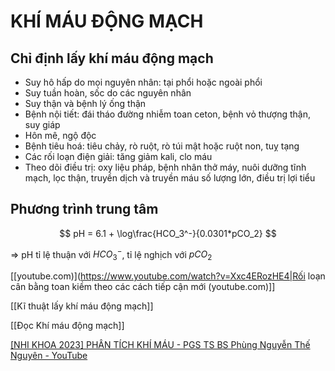 # KHÍ MÁU ĐỘNG MẠCH
## Chỉ định lấy khí máu động mạch
- Suy hô hấp do mọi nguyên nhân: tại phổi hoặc ngoài phổi
- Suy tuần hoàn, sốc do các nguyên nhân
- Suy thận và bệnh lý ống thận
- Bệnh nội tiết: đái tháo đường nhiễm toan ceton, bệnh vỏ thượng thận, suy giáp
- Hôn mê, ngộ độc
- Bệnh tiêu hoá: tiêu chảy, rò ruột, rò túi mật hoặc ruột non, tuỵ tạng
- Các rối loạn điện giải: tăng giảm kali, clo máu
- Theo dõi điều trị: oxy liệu pháp, bệnh nhân thở máy, nuôi dưỡng tĩnh mạch, lọc thận, truyền dịch và truyền máu số lượng lớn, điều trị lợi tiểu

## Phương trình trung tâm
$$
pH = 6.1 + \log\frac{HCO_3^-}{0.0301*pCO_2}
$$

=> pH tỉ lệ thuận với $HCO_3^-$, tỉ lệ nghịch với $pCO_2$

[[youtube.com)](https://www.youtube.com/watch?v=Xxc4ERozHE4|Rối loạn cân bằng toan kiềm theo các cách tiếp cận mới (youtube.com)]]


[[Kĩ thuật lấy khí máu động mạch]]

[[Đọc Khí máu động mạch]]


[[NHI KHOA 2023] PHÂN TÍCH KHÍ MÁU - PGS TS BS Phùng Nguyễn Thế Nguyên - YouTube](https://www.youtube.com/watch?v=yc7pAqG0MvE)

